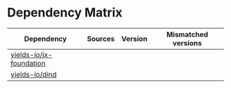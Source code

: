 # Dependency Matrix

Dependency | Sources | Version | Mismatched versions
---------- | ------- | ------- | -------------------
[yields-io/jx-foundation](https://github.com/yields-io/jx-foundation.git) |  | []() | 
[yields-io/dind](https://github.com/yields-io/dind.git) |  | []() | 
